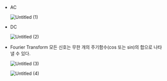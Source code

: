 - AC
    
    ![Untitled (1)](https://user-images.githubusercontent.com/91246353/193786720-6b5eaaf6-bed7-47d5-8300-c1459923f9e6.png)

- DC
    
    ![Untitled (2)](https://user-images.githubusercontent.com/91246353/193786741-dbee28d1-0c67-482f-9ac8-ad999cb369ec.png)

- Fourier Transform
모든 신호는 무한 개의 주기함수(cos 또는 sin)의 합으로 나타낼 수 있다.
    
    ![Untitled (3)](https://user-images.githubusercontent.com/91246353/193786765-8673244b-e752-4001-84ea-170820515ba2.png)

    ![Untitled (4)](https://user-images.githubusercontent.com/91246353/193786784-2a95e4ea-4967-4dab-9fb2-60ea2f05da33.png)
